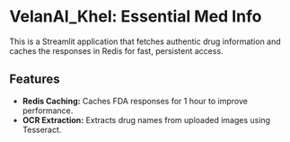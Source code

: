 # VelanAI_Khel: Essential Med Info

This is a Streamlit application that fetches authentic drug information and caches the responses in Redis for fast, persistent access.

## Features

- **Redis Caching:** Caches FDA responses for 1 hour to improve performance.
- **OCR Extraction:** Extracts drug names from uploaded images using Tesseract.


